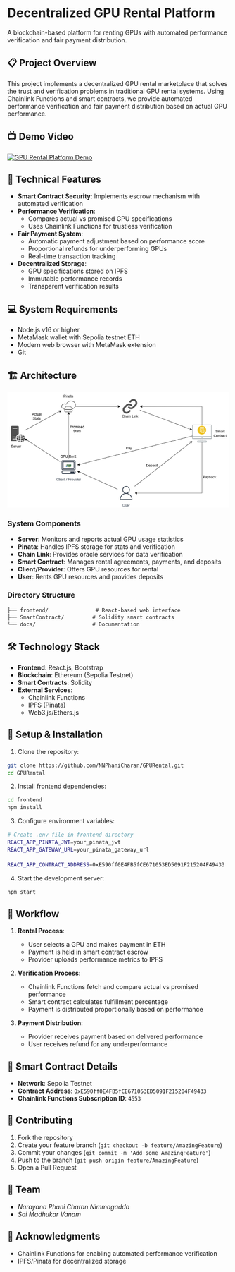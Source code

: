 # Decentralized GPU Rental Platform

A blockchain-based platform for renting GPUs with automated performance verification and fair payment distribution.

## 📋 Project Overview

This project implements a decentralized GPU rental marketplace that solves the trust and verification problems in traditional GPU rental systems. Using Chainlink Functions and smart contracts, we provide automated performance verification and fair payment distribution based on actual GPU performance.

## 📺 Demo Video

[![GPU Rental Platform Demo](https://img.youtube.com/vi/YOUR_VIDEO_ID/0.jpg)](https://www.youtube.com/watch?v=YOUR_VIDEO_ID)

## 🎯 Technical Features

- **Smart Contract Security**: Implements escrow mechanism with automated verification
- **Performance Verification**:
  - Compares actual vs promised GPU specifications
  - Uses Chainlink Functions for trustless verification
- **Fair Payment System**:
  - Automatic payment adjustment based on performance score
  - Proportional refunds for underperforming GPUs
  - Real-time transaction tracking
- **Decentralized Storage**:
  - GPU specifications stored on IPFS
  - Immutable performance records
  - Transparent verification results

## 💻 System Requirements

- Node.js v16 or higher
- MetaMask wallet with Sepolia testnet ETH
- Modern web browser with MetaMask extension
- Git

## 🏗️ Architecture

![alt text](Documents/Architecture.png)

### System Components
- **Server**: Monitors and reports actual GPU usage statistics
- **Pinata**: Handles IPFS storage for stats and verification
- **Chain Link**: Provides oracle services for data verification
- **Smart Contract**: Manages rental agreements, payments, and deposits
- **Client/Provider**: Offers GPU resources for rental
- **User**: Rents GPU resources and provides deposits

### Directory Structure
```
├── frontend/               # React-based web interface
├── SmartContract/         # Solidity smart contracts
└── docs/                  # Documentation
```

## 🛠️ Technology Stack

- **Frontend**: React.js, Bootstrap
- **Blockchain**: Ethereum (Sepolia Testnet)
- **Smart Contracts**: Solidity
- **External Services**:
  - Chainlink Functions
  - IPFS (Pinata)
  - Web3.js/Ethers.js

## 🔧 Setup & Installation

1. Clone the repository:

```bash
git clone https://github.com/NNPhaniCharan/GPURental.git
cd GPURental
```

2. Install frontend dependencies:

```bash
cd frontend
npm install
```

3. Configure environment variables:

```bash
# Create .env file in frontend directory
REACT_APP_PINATA_JWT=your_pinata_jwt
REACT_APP_GATEWAY_URL=your_pinata_gateway_url

REACT_APP_CONTRACT_ADDRESS=0xE590ff0E4FB5fCE671053ED5091F215204F49433
```

4. Start the development server:

```bash
npm start
```

## 🔄 Workflow

1. **Rental Process**:

   - User selects a GPU and makes payment in ETH
   - Payment is held in smart contract escrow
   - Provider uploads performance metrics to IPFS

2. **Verification Process**:

   - Chainlink Functions fetch and compare actual vs promised performance
   - Smart contract calculates fulfillment percentage
   - Payment is distributed proportionally based on performance

3. **Payment Distribution**:
   - Provider receives payment based on delivered performance
   - User receives refund for any underperformance

## 📝 Smart Contract Details

- **Network**: Sepolia Testnet
- **Contract Address**: `0xE590ff0E4FB5fCE671053ED5091F215204F49433`
- **Chainlink Functions Subscription ID**: `4553`

## 🤝 Contributing

1. Fork the repository
2. Create your feature branch (`git checkout -b feature/AmazingFeature`)
3. Commit your changes (`git commit -m 'Add some AmazingFeature'`)
4. Push to the branch (`git push origin feature/AmazingFeature`)
5. Open a Pull Request

## 👥 Team

- _Narayana Phani Charan Nimmagadda_
- _Sai Madhukar Vanam_

## 🌟 Acknowledgments

- Chainlink Functions for enabling automated performance verification
- IPFS/Pinata for decentralized storage
